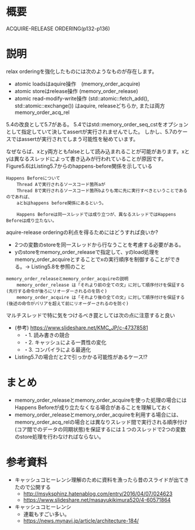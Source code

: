 # 概要
ACQUIRE-RELEASE ORDERING(p132-p136)

# 説明
relax orderingを強化したものには次のようなものが存在します。
- atomic loadsはaquire操作　(memory_order_acquire)
- atomic storeはrelease操作 (memory_order_release)
- atomic read-modify-write操作 (std::atomic::fetch_add(), std::atomic::exchange()) はaquire, releaseどちらか, または両方memory_order_acq_rel

5.4の改良として5.7がある。
5.4ではstd::memory_order_seq_cstをオプションとして指定していて決してassertが実行されませんでした。
しかし、5.7のケースではassertが実行されてしまう可能性を秘めています。

なぜならば、xとy両方ともfalseとして読み込まれることが可能があります。xとyは異なるスレッドによって書き込みが行われていることが原因です。
Figure5.6はListing5.7からのhappens-before関係を示している

```
Happens Beforeについて
	Thread Aで実行されるソースコード箇所aが
	Thread Bで実行されるソースコード箇所bよりも常に先に実行すべきということであるのであれば、
	aとbはhappens before関係にあるという。

	Happens Beforeは同一スレッドでは成り立つが、異なるスレッドではHappens Beforeは成り立たない。
```

aquire-release orderingの利点を得るためにはどうすれば良いか?
- 2つの変数のstoreを同一スレッドから行なうことを考慮する必要がある。 
- yのstoreをmemory_order_releaseで指定して、yのload処理をmemory_order_acquireとすることでxの実行順序を制御することができる。-> Listing5.8を参照のこと
```
memory_order_releaseとmemory_order_acquireの説明
	memory_order_release は「それより前の全ての文」に対して順序付けを保証する(先行する命令が後ろにリオーダーされるのを防ぐ)
	memory_order_acquire は「それより後の全ての文」に対して順序付けを保証する(後述の命令がバリアを超えて前にリオーダーされるのを防ぐ)
```

マルチスレッドで特に気をつけるべき罠としては次の点に注意すると良い
- (参考) https://www.slideshare.net/KMC_JP/c-47378581
  - ・1. 読み書きの競合
  - ・2. キャッシュによる一貫性の変化
  - ・3. コンパイラによる最適化
- Listing5.7の場合だと2で引っかかる可能性があるケース!?

# まとめ
- memory_order_releaseとmemory_order_acquireを使った処理の場合にはHappens Beforeが成り立たなくなる場合があることを理解しておく
- memory_order_releaseとmemory_order_acquireを利用する場合には、memory_order_acq_relの場合とは異なりスレッド間で実行される順序付け(コア間でのデータの同期状態)を保証するには１つのスレッドで2つの変数のstore処理を行わなければならない。


# 参考資料
- キャッシュコヒーレンシ理解のために資料を漁ったら昔のスライドが出てきたので公開する
  - http://msyksphinz.hatenablog.com/entry/2016/04/07/024623
  - https://www.slideshare.net/masayukikimura520/4-60571864
- キャッシュコヒーレンシ
  - 連載もすごい多い。
  - https://news.mynavi.jp/article/architecture-184/
